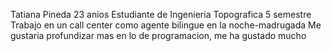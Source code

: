 Tatiana Pineda
23 anios
Estudiante de Ingenieria Topografica 5 semestre
Trabajo en un call center como agente bilingue en la noche-madrugada
Me gustaria profundizar mas en lo de programacion, me ha gustado mucho 
